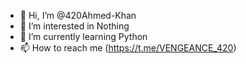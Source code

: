 - 👋 Hi, I’m @420Ahmed-Khan
- 👀 I’m interested in Nothing
- 🌱 I’m currently learning Python
- 📫 How to reach me (https://t.me/VENGEANCE_420)

<!---
420Ahmed-Khan/420Ahmed-Khan is a ✨ special ✨ repository because its `README.md` (this file) appears on your GitHub profile.
You can click the Preview link to take a look at your changes.
--->
